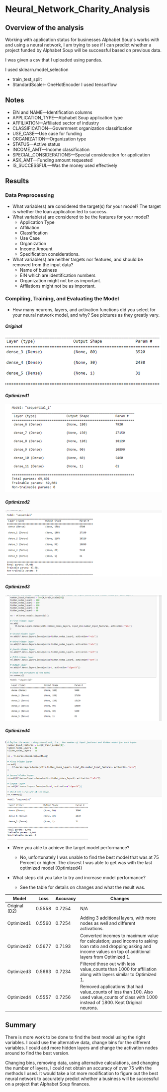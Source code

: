 # Neural_Network_Charity_Analysis

## Overview of the analysis
Working with application status for businesses Alphabet Soup's works with and using a neural network, I am trying to see if I can predict whether a project funded by Alphabet Soup will be successful based on previous data.

I was given a csv that I uploaded using pandas.

I used sklearn.model_selection
- train_test_split
- StandardScaler- OneHotEncoder
I used tensorflow


## Notes
- EIN and NAME—Identification columns
- APPLICATION_TYPE—Alphabet Soup application type
- AFFILIATION—Affiliated sector of industry
- CLASSIFICATION—Government organization classification
- USE_CASE—Use case for funding
- ORGANIZATION—Organization type
- STATUS—Active status
- INCOME_AMT—Income classification
- SPECIAL_CONSIDERATIONS—Special consideration for application
- ASK_AMT—Funding amount requested
- IS_SUCCESSFUL—Was the money used effectively

## Results
### Data Preprocessing
- What variable(s) are considered the target(s) for your model?
    The target is whether the loan application led to success.
- What variable(s) are considered to be the features for your model?
    - Application Type
    - Affiliation
    - Classification
    - Use Case
    - Organization
    - Income Amount
    - Specification considerations.
- What variable(s) are neither targets nor features, and should be removed from the input data?
    - Name of business
    - EIN which are identification numbers
    - Organization might not be as important.
    - Affilations might not be as important.
### Compiling, Training, and Evaluating the Model
- How many neurons, layers, and activation functions did you select for your neural network model, and why?
    See pictures as they greatly vary.
#### *Original*
![Resources/OG_Model.png](Resources/OG_Model.png) 

#### *Optimized1*
![Resources/01_Model.png](Resources/01_Model.png) 

#### *Optimized2*
![Resources/O2_Model.png](Resources/O2_Model.png) 

#### *Optimized3*
![Resources/O3_Model.png](Resources/O3_Model.png) 

#### *Optimized4*
![Resources/04_Model.png](Resources/04_Model.png) 

- Were you able to achieve the target model performance?
    - No, unfortunately I was unable to find the best model that was at 75 Percent or higher. The closest I was able to get was with the last optimized model (Optimized4)

- What steps did you take to try and increase model performance?
    - See the table for details on changes and what the result was. 

    
| Model         	| Loss   	| Accuracy 	| Changes                                                                                                                            	|
|---------------	|--------	|----------	|------------------------------------------------------------------------------------------------------------------------------------	|
| Original (D2) 	| 0.5558 	| 0.7254   	| N/A                                                                                                                                	|
| Optimized1    	| 0.5560 	| 0.7254   	| Adding 3 additional layers, with more nodes as well and different activations.                                                     	|
| Optimized2    	| 0.5677 	| 0.7193   	| Converted incomes to maximum value for calculation; used income to asking loan ratio and dropping asking and income values on top of additional layers from Optimized 1. 	|
| Optimized3    	| 0.5663 	| 0.7234   	| Filtered those out with less value_counts than 1000 for affiliation along with layers similar to Optimized 1.                      	|
| Optimized4    	| 0.5557 	| 0.7256   	| Removed applications that had value_counts of less than 100. Also used value_counts of class with 1000 instead of 1800. Kept Original neurons. 

## Summary
There is more work to be done to find the best model using the right variables. I could use the alternative data, change bins for the different variables. I could add more hidden layers and change the activation nodes around to find the best version. 

Changing bins, removing data, using alternative calculations, and changing the number of layers, I could not obtain an accuracy of over 75 with the methods I used. 
It would take a lot more modification to figure out the best neural network to accurately predict whether a business will be successful on a project that Alphabet Soup finances.